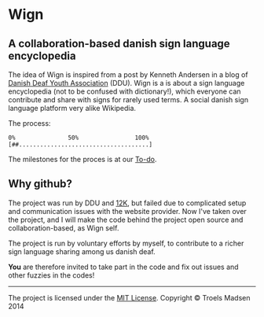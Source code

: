 Wign
====

## A collaboration-based danish sign language encyclopedia
The idea of Wign is inspired from a post by Kenneth Andersen in a blog of [Danish Deaf Youth Association](http://www.ddu.dk) (DDU). Wign is a is about a sign language encyclopedia (not to be confused with dictionary!), which everyone can contribute and share with signs for rarely used terms. A social danish sign language platform very alike Wikipedia.

The process:
```
0%               50%                100%
[##.....................................]
```

The milestones for the proces is at our [To-do](https://github.com/Thanerik/Wign/wiki/To-Do).

## Why github?
The project was run by DDU and [12K](http://www.12k.dk), but failed due to complicated setup and communication issues with the website provider. Now I've taken over the project, and I will make the code behind the project open source and collaboration-based, as Wign self.

The project is run by voluntary efforts by myself, to contribute to a richer sign language sharing among us danish deaf.

**You** are therefore invited to take part in the code and fix out issues and other fuzzies in the codes!

***
The project is licensed under the [MIT License](https://github.com/Thanerik/Wign/blob/master/LICENSE).
Copyright &copy; Troels Madsen 2014

